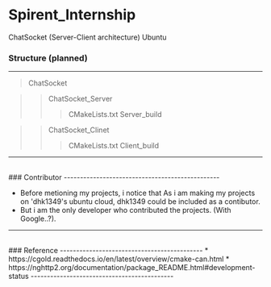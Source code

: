 # Spirent_Internship
ChatSocket (Server-Client architecture)
Ubuntu

### Structure (planned)
-----------------------------------------------
> ChatSocket

>> ChatSocket_Server
>>> CMakeLists.txt
>>> Server_build

>> ChatSocket_Clinet
>>> CMakeLists.txt
>>> Client_build
------------------------------------------------

<br/>
### Contributor
------------------------------------------------

* Before metioning my projects, i notice that As i am making my projects on 'dhk1349's ubuntu cloud, dhk1349 could be included as a contibutor.
* But i am the only developer who contributed the projects. (With Google..?).

----------------------------------------------

<br/>
### Reference
--------------------------------------------
* https://cgold.readthedocs.io/en/latest/overview/cmake-can.html
* https://nghttp2.org/documentation/package_README.html#development-status
--------------------------------------------
